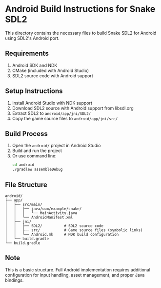 # Android Build Instructions for Snake SDL2

This directory contains the necessary files to build Snake SDL2 for Android using SDL2's Android port.

## Requirements

1. Android SDK and NDK
2. CMake (included with Android Studio)
3. SDL2 source code with Android support

## Setup Instructions

1. Install Android Studio with NDK support
2. Download SDL2 source with Android support from libsdl.org
3. Extract SDL2 to `android/app/jni/SDL2/`
4. Copy the game source files to `android/app/jni/src/`

## Build Process

1. Open the `android/` project in Android Studio
2. Build and run the project
3. Or use command line:
   ```bash
   cd android
   ./gradlew assembleDebug
   ```

## File Structure
```
android/
├── app/
│   ├── src/main/
│   │   ├── java/com/example/snake/
│   │   │   └── MainActivity.java
│   │   └── AndroidManifest.xml
│   ├── jni/
│   │   ├── SDL2/          # SDL2 source code
│   │   ├── src/           # Game source files (symbolic links)
│   │   └── Android.mk     # NDK build configuration
│   └── build.gradle
└── build.gradle
```

## Note
This is a basic structure. Full Android implementation requires additional 
configuration for input handling, asset management, and proper Java bindings.